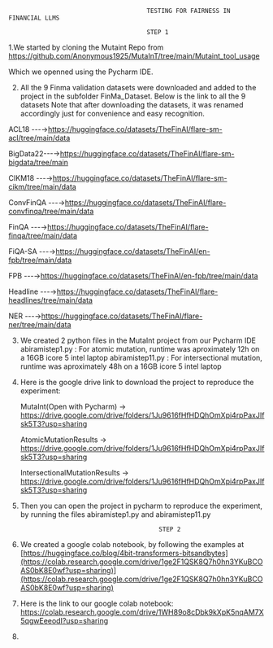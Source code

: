 

                                          TESTING FOR FAIRNESS IN FINANCIAL LLMS

                                          STEP 1

1.We started by cloning the Mutaint Repo from https://github.com/Anonymous1925/MutaInT/tree/main/Mutaint_tool_usage

Which we openned using the Pycharm IDE.

2. All the 9 Finma validation datasets were downloaded and added to the project in the subfolder FinMa_Dataset. Below is the link to all the 9 datasets
Note that after downloading the datasets, it was renamed accordingly just for convenience and easy recognition.

ACL18 ---→https://huggingface.co/datasets/TheFinAI/flare-sm-acl/tree/main/data

BigData22---→https://huggingface.co/datasets/TheFinAI/flare-sm-bigdata/tree/main

CIKM18 ---→https://huggingface.co/datasets/TheFinAI/flare-sm-cikm/tree/main/data

ConvFinQA ---→https://huggingface.co/datasets/TheFinAI/flare-convfinqa/tree/main/data

FinQA ---→https://huggingface.co/datasets/TheFinAI/flare-finqa/tree/main/data

FiQA-SA ---→https://huggingface.co/datasets/TheFinAI/en-fpb/tree/main/data

FPB ---→https://huggingface.co/datasets/TheFinAI/en-fpb/tree/main/data

Headline ---→https://huggingface.co/datasets/TheFinAI/flare-headlines/tree/main/data

NER ---→https://huggingface.co/datasets/TheFinAI/flare-ner/tree/main/data

3. We created 2 python files in the MutaInt project from our Pycharm IDE
abiramistep1.py : For atomic mutation, runtime was aproximately 12h on a 16GB icore 5 intel laptop
abiramistep11.py : For intersectional mutation, runtime was aproximately 48h on a 16GB icore 5 intel laptop

4. Here is the google drive link to download the project to reproduce the experiment:

   
   MutaInt(Open with Pycharm) -> https://drive.google.com/drive/folders/1Ju9616fHfHDQhOmXpi4rpPaxJIfsk5T3?usp=sharing
   
   AtomicMutationResults -> https://drive.google.com/drive/folders/1Ju9616fHfHDQhOmXpi4rpPaxJIfsk5T3?usp=sharing
   
   IntersectionalMutationResults -> https://drive.google.com/drive/folders/1Ju9616fHfHDQhOmXpi4rpPaxJIfsk5T3?usp=sharing



6. Then you can open the project in pycharm to reproduce the experiment, by running the files abiramistep1.py and abiramistep11.py

                                             STEP 2

1. We created a google colab notebook, by following the examples at [https://huggingface.co/blog/4bit-transformers-bitsandbytes](https://colab.research.google.com/drive/1ge2F1QSK8Q7h0hn3YKuBCOAS0bK8E0wf?usp=sharing)](https://colab.research.google.com/drive/1ge2F1QSK8Q7h0hn3YKuBCOAS0bK8E0wf?usp=sharing)

2. Here is the link to our google colab notebook: https://colab.research.google.com/drive/1WH89o8cDbk9kXpK5nqAM7X5qgwEeeodI?usp=sharing
3. 
